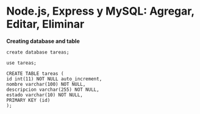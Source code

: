 Node.js, Express y MySQL: Agregar, Editar, Eliminar
========

**Creating database and table**

```
create database tareas;

use tareas;

CREATE TABLE tareas (
id int(11) NOT NULL auto_increment,
nombre varchar(100) NOT NULL,
descripcion varchar(255) NOT NULL,
estado varchar(10) NOT NULL,
PRIMARY KEY (id)
);
```
